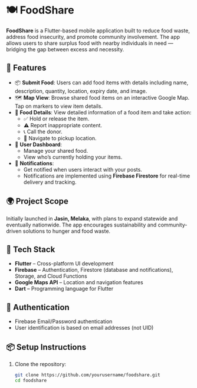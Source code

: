 # 🍽️ FoodShare

**FoodShare** is a Flutter-based mobile application built to reduce food waste, address food insecurity, and promote community involvement. The app allows users to share surplus food with nearby individuals in need — bridging the gap between excess and necessity.

## 📱 Features

- 📦 **Submit Food**: Users can add food items with details including name, description, quantity, location, expiry date, and image.
- 🗺️ **Map View**: Browse shared food items on an interactive Google Map. Tap on markers to view item details.
- 📄 **Food Details**: View detailed information of a food item and take action:
  - ✅ Hold or release the item.
  - ⚠️ Report inappropriate content.
  - 📞 Call the donor.
  - 📍 Navigate to pickup location.
- 👤 **User Dashboard**:
  - Manage your shared food.
  - View who’s currently holding your items.
- 🔔 **Notifications**:
  - Get notified when users interact with your posts.
  - Notifications are implemented using **Firebase Firestore** for real-time delivery and tracking.

## 🌍 Project Scope

Initially launched in **Jasin, Melaka**, with plans to expand statewide and eventually nationwide. The app encourages sustainability and community-driven solutions to hunger and food waste.

## 🧰 Tech Stack

- **Flutter** – Cross-platform UI development
- **Firebase** – Authentication, Firestore (database and notifications), Storage, and Cloud Functions
- **Google Maps API** – Location and navigation features
- **Dart** – Programming language for Flutter

## 🔐 Authentication

- Firebase Email/Password authentication
- User identification is based on email addresses (not UID)

## 📦 Setup Instructions

1. Clone the repository:
   ```bash
   git clone https://github.com/yourusername/foodshare.git
   cd foodshare
